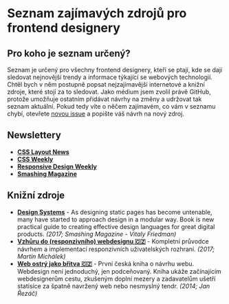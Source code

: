 # Seznam zajímavých zdrojů pro frontend designery

## Pro koho je seznam určený? 

Seznam je určený pro všechny frontend designery, kteří se ptají, kde se dají sledovat nejnovější trendy a informace týkající se webových technologií. Chtěl bych v něm postupně popsat nejzajímavější internetové a knižní zdroje, které stojí za to sledovat. Jako médium jsem zvolil právě GitHub, protože umožňuje ostatním přidávat návrhy na změny a udržovat tak seznam aktuální. Pokud tedy víte o něčem zajímavém, co vám v seznamu chybí, otevřete [novou issue](https://github.com/martinpesout/frontend-resources/issues/new) a popište váš návrh na nový zdroj.

## Newslettery

- **[CSS Layout News](http://csslayout.news/)**
- **[CSS Weekly](http://css-weekly.com/)**
- **[Responsive Design Weekly](http://responsivedesignweekly.com/)**
- **[Smashing Magazine](https://www.smashingmagazine.com/the-smashing-newsletter/)**

## Knižní zdroje

- **[Design Systems](https://www.smashingmagazine.com/design-systems-book/)**  - As designing static pages has become untenable, many have started to approach design in a modular way. Book is new practical guide to creating effective design languages for great digital products. *(2017; Smashing Magazine - Vitaly Friedman)*
- **[Vzhůru do (responzivního) webdesignu 🇨🇿](https://www.vzhurudolu.cz/ebook-responzivni)** - Kompletní průvodce návrhem a implementací responzivních uživatelských rozhraní. *(2017; Martin Michálek)*
- **[Web ostrý jako břitva 🇨🇿](https://www.houseofrezac.com/kniha)** - První česká kniha o návrhu webu. Webdesign není jednoduchý, jen podceňovaný. Kniha ukáže začínajícím webdesignerům cestu, zkušeným doplní mezery a zadavatelům ušetří statisíce za špatně navržený web nebo nesmyslný tendr. *(2014; Jan Řezáč)*
